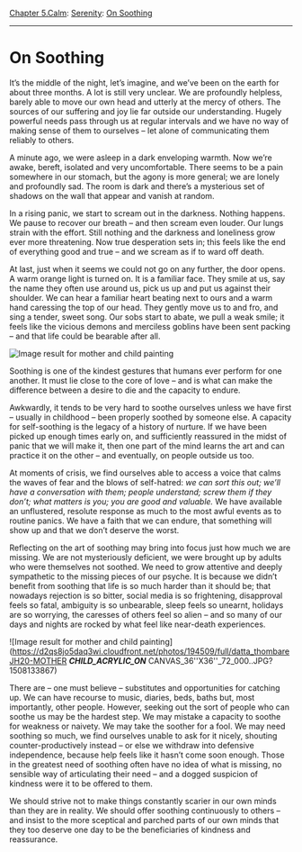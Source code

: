 [Chapter 5.Calm](https://www.theschooloflife.com/thebookoflife/category/calm/): [Serenity](https://www.theschooloflife.com/thebookoflife/category/calm/serenity/): [On Soothing](https://www.theschooloflife.com/thebookoflife/on-soothing/)

* * *

# On Soothing

It’s the middle of the night, let’s imagine, and we’ve been on the earth for about three months. A lot is still very unclear. We are profoundly helpless, barely able to move our own head and utterly at the mercy of others. The sources of our suffering and joy lie far outside our understanding. Hugely powerful needs pass through us at regular intervals and we have no way of making sense of them to ourselves – let alone of communicating them reliably to others.

A minute ago, we were asleep in a dark enveloping warmth. Now we’re awake, bereft, isolated and very uncomfortable. There seems to be a pain somewhere in our stomach, but the agony is more general; we are lonely and profoundly sad. The room is dark and there’s a mysterious set of shadows on the wall that appear and vanish at random.

In a rising panic, we start to scream out in the darkness. Nothing happens. We pause to recover our breath – and then scream even louder. Our lungs strain with the effort. Still nothing and the darkness and loneliness grow ever more threatening. Now true desperation sets in; this feels like the end of everything good and true – and we scream as if to ward off death.

At last, just when it seems we could not go on any further, the door opens. A warm orange light is turned on. It is a familiar face. They smile at us, say the name they often use around us, pick us up and put us against their shoulder. We can hear a familiar heart beating next to ours and a warm hand caressing the top of our head. They gently move us to and fro, and sing a tender, sweet song. Our sobs start to abate, we pull a weak smile; it feels like the vicious demons and merciless goblins have been sent packing – and that life could be bearable after all.

![Image result for mother and child painting](https://uploads4.wikiart.org/images/mary-cassatt/mother-and-child-1900.jpg)

Soothing is one of the kindest gestures that humans ever perform for one another. It must lie close to the core of love – and is what can make the difference between a desire to die and the capacity to endure.

Awkwardly, it tends to be very hard to soothe ourselves unless we have first – usually in childhood – been properly soothed by someone else. A capacity for self-soothing is the legacy of a history of nurture. If we have been picked up enough times early on, and sufficiently reassured in the midst of panic that we will make it, then one part of the mind learns the art and can practice it on the other – and eventually, on people outside us too.

At moments of crisis, we find ourselves able to access a voice that calms the waves of fear and the blows of self-hatred: _we can sort this out;_ _we’ll have a conversation with them; people understand; screw them if they don’t; what matters is you; you are good and valuable._ We have available an unflustered, resolute response as much to the most awful events as to routine panics. We have a faith that we can endure, that something will show up and that we don’t deserve the worst.

Reflecting on the art of soothing may bring into focus just how much we are missing. We are not mysteriously deficient, we were brought up by adults who were themselves not soothed. We need to grow attentive and deeply sympathetic to the missing pieces of our psyche. It is because we didn’t benefit from soothing that life is so much harder than it should be; that nowadays rejection is so bitter, social media is so frightening, disapproval feels so fatal, ambiguity is so unbearable, sleep feels so unearnt, holidays are so worrying, the caresses of others feel so alien – and so many of our days and nights are rocked by what feel like near-death experiences.

![Image result for mother and child painting](https://d2qs8jo5daq3wi.cloudfront.net/photos/194509/full/datta_thombareJH20-MOTHER ___CHILD_ACRYLIC_ON___ CANVAS_36''X36''_72_000..JPG?1508133867)

There are – one must believe – substitutes and opportunities for catching up. We can have recourse to music, diaries, beds, baths but, most importantly, other people. However, seeking out the sort of people who can soothe us may be the hardest step. We may mistake a capacity to soothe for weakness or naivety. We may take the soother for a fool. We may need soothing so much, we find ourselves unable to ask for it nicely, shouting counter-productively instead – or else we withdraw into defensive independence, because help feels like it hasn’t come soon enough. Those in the greatest need of soothing often have no idea of what is missing, no sensible way of articulating their need – and a dogged suspicion of kindness were it to be offered to them.

We should strive not to make things constantly scarier in our own minds than they are in reality. We should offer soothing continuously to others – and insist to the more sceptical and parched parts of our own minds that they too deserve one day to be the beneficiaries of kindness and reassurance.
